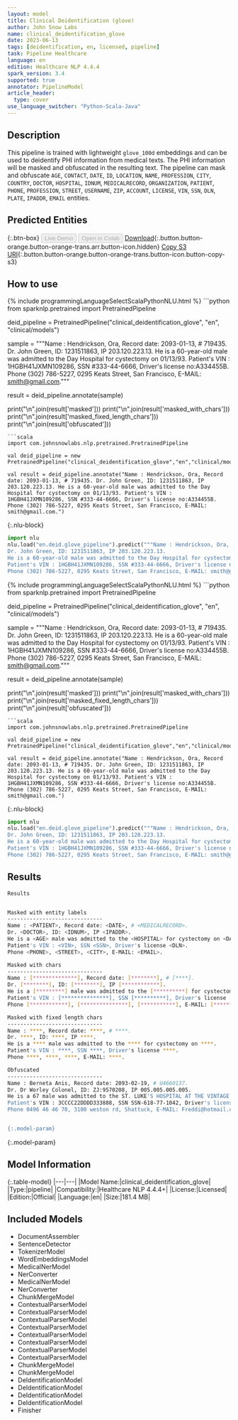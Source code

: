 ```yaml
---
layout: model
title: Clinical Deidentification (glove)
author: John Snow Labs
name: clinical_deidentification_glove
date: 2023-06-13
tags: [deidentification, en, licensed, pipeline]
task: Pipeline Healthcare
language: en
edition: Healthcare NLP 4.4.4
spark_version: 3.4
supported: true
annotator: PipelineModel
article_header:
  type: cover
use_language_switcher: "Python-Scala-Java"
---
```


## Description

This pipeline is trained with lightweight `glove_100d` embeddings and can be used to deidentify PHI information from medical texts. The PHI information will be masked and obfuscated in the resulting text. The pipeline can mask and obfuscate `AGE`, `CONTACT`, `DATE`, `ID`, `LOCATION`, `NAME`, `PROFESSION`, `CITY`, `COUNTRY`, `DOCTOR`, `HOSPITAL`, `IDNUM`, `MEDICALRECORD`, `ORGANIZATION`, `PATIENT`, `PHONE`, `PROFESSION`, `STREET`, `USERNAME`, `ZIP`, `ACCOUNT`, `LICENSE`, `VIN`, `SSN`, `DLN`, `PLATE`, `IPADDR`, `EMAIL` entities.

## Predicted Entities



{:.btn-box}
<button class="button button-orange" disabled>Live Demo</button>
<button class="button button-orange" disabled>Open in Colab</button>
[Download](https://s3.amazonaws.com/auxdata.johnsnowlabs.com/clinical/models/clinical_deidentification_glove_en_4.4.4_3.4_1686674471536.zip){:.button.button-orange.button-orange-trans.arr.button-icon.hidden}
[Copy S3 URI](s3://auxdata.johnsnowlabs.com/clinical/models/clinical_deidentification_glove_en_4.4.4_3.4_1686674471536.zip){:.button.button-orange.button-orange-trans.button-icon.button-copy-s3}

## How to use

<div class="tabs-box" markdown="1">
{% include programmingLanguageSelectScalaPythonNLU.html %}
```python
from sparknlp.pretrained import PretrainedPipeline

deid_pipeline = PretrainedPipeline("clinical_deidentification_glove", "en", "clinical/models")


sample = """Name : Hendrickson, Ora, Record date: 2093-01-13, # 719435.
Dr. John Green, ID: 1231511863, IP 203.120.223.13.
He is a 60-year-old male was admitted to the Day Hospital for cystectomy on 01/13/93.
Patient's VIN : 1HGBH41JXMN109286, SSN #333-44-6666, Driver's license no:A334455B.
Phone (302) 786-5227, 0295 Keats Street, San Francisco, E-MAIL: smith@gmail.com."""

result = deid_pipeline.annotate(sample)

print("\n".join(result['masked']))
print("\n".join(result['masked_with_chars']))
print("\n".join(result['masked_fixed_length_chars']))
print("\n".join(result['obfuscated']))
```
```scala
import com.johnsnowlabs.nlp.pretrained.PretrainedPipeline

val deid_pipeline = new PretrainedPipeline("clinical_deidentification_glove","en","clinical/models")

val result = deid_pipeline.annotate("Name : Hendrickson, Ora, Record date: 2093-01-13, # 719435. Dr. John Green, ID: 1231511863, IP 203.120.223.13. He is a 60-year-old male was admitted to the Day Hospital for cystectomy on 01/13/93. Patient's VIN : 1HGBH41JXMN109286, SSN #333-44-6666, Driver's license no:A334455B. Phone (302) 786-5227, 0295 Keats Street, San Francisco, E-MAIL: smith@gmail.com.")
```


{:.nlu-block}
```python
import nlu
nlu.load("en.deid.glove_pipeline").predict("""Name : Hendrickson, Ora, Record date: 2093-01-13, # 719435.
Dr. John Green, ID: 1231511863, IP 203.120.223.13.
He is a 60-year-old male was admitted to the Day Hospital for cystectomy on 01/13/93.
Patient's VIN : 1HGBH41JXMN109286, SSN #333-44-6666, Driver's license no:A334455B.
Phone (302) 786-5227, 0295 Keats Street, San Francisco, E-MAIL: smith@gmail.com.""")
```

</div>

<div class="tabs-box" markdown="1">
{% include programmingLanguageSelectScalaPythonNLU.html %}
```python
from sparknlp.pretrained import PretrainedPipeline

deid_pipeline = PretrainedPipeline("clinical_deidentification_glove", "en", "clinical/models")


sample = """Name : Hendrickson, Ora, Record date: 2093-01-13, # 719435.
Dr. John Green, ID: 1231511863, IP 203.120.223.13.
He is a 60-year-old male was admitted to the Day Hospital for cystectomy on 01/13/93.
Patient's VIN : 1HGBH41JXMN109286, SSN #333-44-6666, Driver's license no:A334455B.
Phone (302) 786-5227, 0295 Keats Street, San Francisco, E-MAIL: smith@gmail.com."""

result = deid_pipeline.annotate(sample)

print("\n".join(result['masked']))
print("\n".join(result['masked_with_chars']))
print("\n".join(result['masked_fixed_length_chars']))
print("\n".join(result['obfuscated']))
```
```scala
import com.johnsnowlabs.nlp.pretrained.PretrainedPipeline

val deid_pipeline = new PretrainedPipeline("clinical_deidentification_glove","en","clinical/models")

val result = deid_pipeline.annotate("Name : Hendrickson, Ora, Record date: 2093-01-13, # 719435. Dr. John Green, ID: 1231511863, IP 203.120.223.13. He is a 60-year-old male was admitted to the Day Hospital for cystectomy on 01/13/93. Patient's VIN : 1HGBH41JXMN109286, SSN #333-44-6666, Driver's license no:A334455B. Phone (302) 786-5227, 0295 Keats Street, San Francisco, E-MAIL: smith@gmail.com.")
```

{:.nlu-block}
```python
import nlu
nlu.load("en.deid.glove_pipeline").predict("""Name : Hendrickson, Ora, Record date: 2093-01-13, # 719435.
Dr. John Green, ID: 1231511863, IP 203.120.223.13.
He is a 60-year-old male was admitted to the Day Hospital for cystectomy on 01/13/93.
Patient's VIN : 1HGBH41JXMN109286, SSN #333-44-6666, Driver's license no:A334455B.
Phone (302) 786-5227, 0295 Keats Street, San Francisco, E-MAIL: smith@gmail.com.""")
```
</div>

## Results

```bash
Results


Masked with entity labels
------------------------------
Name : <PATIENT>, Record date: <DATE>, # <MEDICALRECORD>.
Dr. <DOCTOR>, ID: <IDNUM>, IP <IPADDR>.
He is a <AGE> male was admitted to the <HOSPITAL> for cystectomy on <DATE>.
Patient's VIN : <VIN>, SSN <SSN>, Driver's license <DLN>.
Phone <PHONE>, <STREET>, <CITY>, E-MAIL: <EMAIL>.

Masked with chars
------------------------------
Name : [**************], Record date: [********], # [****].
Dr. [********], ID: [********], IP [************].
He is a [*********] male was admitted to the [**********] for cystectomy on [******].
Patient's VIN : [***************], SSN [**********], Driver's license [*********].
Phone [************], [***************], [***********], E-MAIL: [*************].

Masked with fixed length chars
------------------------------
Name : ****, Record date: ****, # ****.
Dr. ****, ID: ****, IP ****.
He is a **** male was admitted to the **** for cystectomy on ****.
Patient's VIN : ****, SSN ****, Driver's license ****.
Phone ****, ****, ****, E-MAIL: ****.

Obfuscated
------------------------------
Name : Berneta Anis, Record date: 2093-02-19, # U4660137.
Dr. Dr Worley Colonel, ID: ZJ:9570208, IP 005.005.005.005.
He is a 67 male was admitted to the ST. LUKE'S HOSPITAL AT THE VINTAGE for cystectomy on 06-02-1981.
Patient's VIN : 3CCCC22DDDD333888, SSN SSN-618-77-1042, Driver's license W693817528998.
Phone 0496 46 46 70, 3100 weston rd, Shattuck, E-MAIL: Freddi@hotmail.com.


{:.model-param}
```

{:.model-param}
## Model Information

{:.table-model}
|---|---|
|Model Name:|clinical_deidentification_glove|
|Type:|pipeline|
|Compatibility:|Healthcare NLP 4.4.4+|
|License:|Licensed|
|Edition:|Official|
|Language:|en|
|Size:|181.4 MB|

## Included Models

- DocumentAssembler
- SentenceDetector
- TokenizerModel
- WordEmbeddingsModel
- MedicalNerModel
- NerConverter
- MedicalNerModel
- NerConverter
- ChunkMergeModel
- ContextualParserModel
- ContextualParserModel
- ContextualParserModel
- ContextualParserModel
- ContextualParserModel
- ContextualParserModel
- ContextualParserModel
- ContextualParserModel
- ChunkMergeModel
- ChunkMergeModel
- DeIdentificationModel
- DeIdentificationModel
- DeIdentificationModel
- DeIdentificationModel
- Finisher